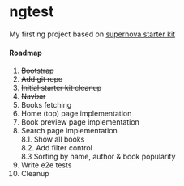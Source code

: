 # ngtest

My first ng project based on [supernova starter kit](https://github.com/orizens/supernova-angular-1.5.x-es6-starter)

#### Roadmap

1. ~~Bootstrap~~
3. ~~Add git repo~~
3. ~~Initial starter kit cleanup~~
4. ~~Navbar~~
5. Books fetching
6. Home (top) page implementation
7. Book preview page implementation
8. Search page implementation\
  8.1. Show all books\
  8.2. Add filter control\
  8.3 Sorting by name, author & book popularity
9. Write e2e tests
10. Cleanup